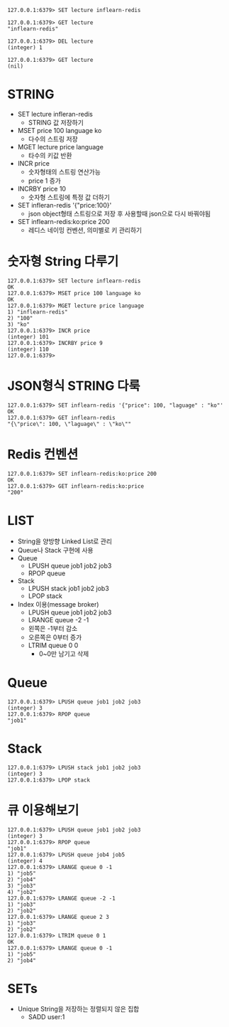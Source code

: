 ```
127.0.0.1:6379> SET lecture inflearn-redis
```

```
127.0.0.1:6379> GET lecture
"inflearn-redis"
```

```
127.0.0.1:6379> DEL lecture
(integer) 1

127.0.0.1:6379> GET lecture
(nil)
```

# STRING  
- SET lecture infleran-redis
  - STRING 값 저장하기
- MSET price 100 language ko
  - 다수의 스트링 저장
- MGET lecture price language
  - 타수의 키값 반환
- INCR price
  - 숫자형태의 스트링 연산가능
  - price 1 증가
- INCRBY price 10
  - 숫자형 스트링에 특정 값 더하기
- SET infleran-redis '{"price:100}'
  - json object형태 스트링으로 저장 후 사용할때 json으로 다시 바꿔야됨
- SET inflearn-redis:ko:price 200
  - 레디스 네이밍 컨벤션, 의미별로 키 관리하기

# 숫자형 String 다루기
```
127.0.0.1:6379> SET lecture inflearn-redis
OK
127.0.0.1:6379> MSET price 100 language ko
OK
127.0.0.1:6379> MGET lecture price language
1) "inflearn-redis"
2) "100"
3) "ko"
127.0.0.1:6379> INCR price
(integer) 101
127.0.0.1:6379> INCRBY price 9
(integer) 110
127.0.0.1:6379> 
```
# JSON형식 STRING 다룩 

```
127.0.0.1:6379> SET inflearn-redis '{"price": 100, "laguage" : "ko"'
OK
127.0.0.1:6379> GET inflearn-redis
"{\"price\": 100, \"laguage\" : \"ko\""
```
# Redis 컨벤션
```
127.0.0.1:6379> SET inflearn-redis:ko:price 200
OK
127.0.0.1:6379> GET inflearn-redis:ko:price
"200"
```

# LIST
- String을 양방향 Linked List로 관리
- Queue나 Stack 구현에 사용
- Queue
  - LPUSH queue job1 job2 job3
  - RPOP queue
- Stack
  - LPUSH stack job1 job2 job3
  - LPOP stack 
- Index 이용(message broker)
  - LPUSH queue job1 job2 job3
  - LRANGE queue -2 -1
  - 왼쪽은 -1부터 감소
  - 오른쪽은 0부터 증가
  - LTRIM queue 0 0
    - 0~0만 남기고 삭제

# Queue
```
127.0.0.1:6379> LPUSH queue job1 job2 job3
(integer) 3
127.0.0.1:6379> RPOP queue
"job1"
```
# Stack
```
127.0.0.1:6379> LPUSH stack job1 job2 job3
(integer) 3
127.0.0.1:6379> LPOP stack
```

# 큐 이용해보기
```
127.0.0.1:6379> LPUSH queue job1 job2 job3
(integer) 3
127.0.0.1:6379> RPOP queue
"job1"
127.0.0.1:6379> LPUSH queue job4 job5
(integer) 4
127.0.0.1:6379> LRANGE queue 0 -1
1) "job5"
2) "job4"
3) "job3"
4) "job2"
127.0.0.1:6379> LRANGE queue -2 -1
1) "job3"
2) "job2"
127.0.0.1:6379> LRANGE queue 2 3
1) "job3"
2) "job2"
127.0.0.1:6379> LTRIM queue 0 1
OK
127.0.0.1:6379> LRANGE queue 0 -1
1) "job5"
2) "job4"  
```

# SETs
- Unique String을 저장하는 정렬되지 않은 집합
  - SADD user:1
```

```

```
```

```
```

```
```

```
```


